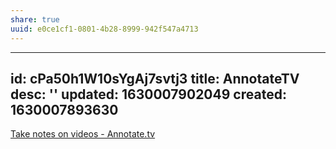 ```yaml
---
share: true
uuid: e0ce1cf1-0801-4b28-8999-942f547a4713
---
```

---
id: cPa50h1W10sYgAj7svtj3
title: AnnotateTV
desc: ''
updated: 1630007902049
created: 1630007893630
---

[Take notes on videos - Annotate.tv](https://annotate.tv/)

